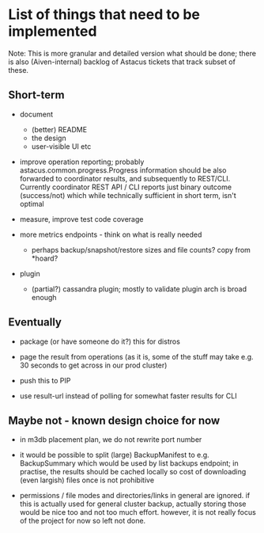 # List of things that need to be implemented #

Note: This is more granular and detailed version what should be done; there
is also (Aiven-internal) backlog of Astacus tickets that track subset of
these.


## Short-term

- document
    - (better) README
    - the design
    - user-visible UI etc

- improve operation reporting; probably astacus.common.progress.Progress
  information should be also forwarded to coordinator results, and
  subsequently to REST/CLI. Currently coordinator REST API / CLI reports
  just binary outcome (success/not) which while technically sufficient in
  short term, isn't optimal

- measure, improve test code coverage

- more metrics endpoints - think on what is really needed
    - perhaps backup/snapshot/restore sizes and file counts? copy from *hoard?

- plugin
    - (partial?) cassandra plugin; mostly to validate plugin arch is broad enough


## Eventually

- package (or have someone do it?) this for distros

- page the result from operations (as it is, some of the stuff may take
  e.g. 30 seconds to get across in our prod cluster)

- push this to PIP

- use result-url instead of polling for somewhat faster results for CLI


## Maybe not - known design choice for now

- in m3db placement plan, we do not rewrite port number

- it would be possible to split (large) BackupManifest to
  e.g. BackupSummary which would be used by list backups endpoint; in
  practise, the results should be cached locally so cost of downloading
  (even largish) files once is not prohibitive

- permissions / file modes and directories/links in general are ignored. if
  this is actually used for general cluster backup, actually storing those
  would be nice too and not too much effort. however, it is not really
  focus of the project for now so left not done.
